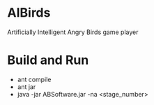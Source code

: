 AIBirds
=======

Artificially Intelligent Angry Birds game player


Build and Run
=======
- ant compile
- ant jar
- java -jar ABSoftware.jar -na <stage_number>
